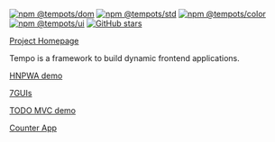 [![npm @tempots/dom](https://img.shields.io/npm/v/@tempots/dom?label=@tempots/dom)](https://www.npmjs.com/package/@tempots/dom)
[![npm @tempots/std](https://img.shields.io/npm/v/@tempots/std?label=@tempots/std)](https://www.npmjs.com/package/@tempots/std)
[![npm @tempots/color](https://img.shields.io/npm/v/@tempots/color?label=@tempots/color)](https://www.npmjs.com/package/@tempots/color)
[![npm @tempots/ui](https://img.shields.io/npm/v/@tempots/ui?label=@tempots/ui)](https://www.npmjs.com/package/@tempots/ui)
[![GitHub stars](https://img.shields.io/github/stars/fponticelli/tempots?label=Star%20me%20on%20Github&style=social)](https://github.com/fponticelli/tempots)

[Project Homepage](https://tempots.com/)

Tempo is a framework to build dynamic frontend applications.

[HNPWA demo](https://tempots.com/demo/hnpwa)

[7GUIs](https://tempots.com/demo/7guis)

[TODO MVC demo](https://tempots.com/demo/todomvc)

[Counter App](https://tempots.com/demo/counter)
